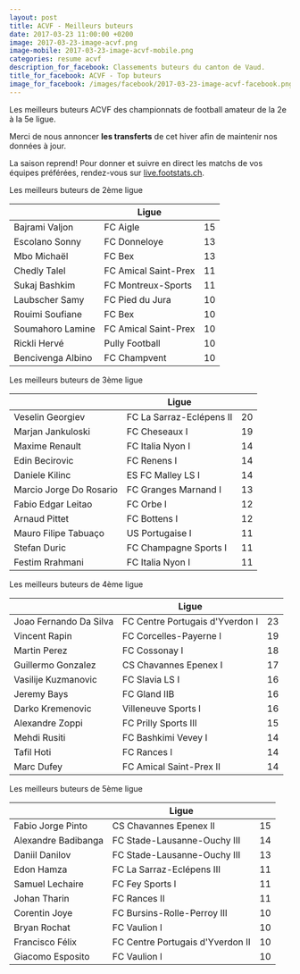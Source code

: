 ```yaml
---
layout: post
title: ACVF - Meilleurs buteurs
date: 2017-03-23 11:00:00 +0200
image: 2017-03-23-image-acvf.png
image-mobile: 2017-03-23-image-acvf-mobile.png
categories: resume acvf
description_for_facebook: Classements buteurs du canton de Vaud.
title_for_facebook: ACVF - Top buteurs
image_for_facebook: /images/facebook/2017-03-23-image-acvf-facebook.png
---
```

<p>Les meilleurs buteurs ACVF des championnats de football amateur de la 2e à la 5e ligue.</p>
<p>Merci de nous annoncer <b>les transferts</b> de cet hiver afin de maintenir nos données à jour.</p>
<p>La saison reprend! Pour donner et suivre en direct les matchs de vos équipes préférées, rendez-vous sur <a href='http://live.footstats.ch'>live.footstats.ch</a>.</p>

<p>Les meilleurs buteurs de 2ème ligue</p><table class="table"><thead><tr><th><i class="fa fa-male"></i></th><th>Ligue</th><th><i class="fa fa-futbol-o"></i></th></tr></thead><tbody><tr><td>Bajrami Valjon</td><td>FC Aigle</td><td>15</td></tr><tr><td>Escolano Sonny</td><td>FC Donneloye</td><td>13</td></tr><tr><td>Mbo Michaël</td><td>FC Bex</td><td>13</td></tr><tr><td>Chedly Talel</td><td>FC Amical Saint-Prex</td><td>11</td></tr><tr><td>Sukaj Bashkim</td><td>FC Montreux-Sports</td><td>11</td></tr><tr><td>Laubscher Samy</td><td>FC Pied du Jura</td><td>10</td></tr><tr><td>Rouimi Soufiane</td><td>FC Bex</td><td>10</td></tr><tr><td>Soumahoro Lamine</td><td>FC Amical Saint-Prex</td><td>10</td></tr><tr><td>Rickli Hervé</td><td>Pully Football</td><td>10</td></tr><tr><td>Bencivenga Albino</td><td>FC Champvent</td><td>10</td></tr></tbody></table><p>Les meilleurs buteurs de 3ème ligue</p><table class="table"><thead><tr><th><i class="fa fa-male"></i></th><th>Ligue</th><th><i class="fa fa-futbol-o"></i></th></tr></thead><tbody><tr><td>Veselin Georgiev</td><td>FC La Sarraz-Eclépens II</td><td>20</td></tr><tr><td>Marjan Jankuloski</td><td>FC Cheseaux I</td><td>19</td></tr><tr><td>Maxime Renault</td><td>FC Italia Nyon I</td><td>14</td></tr><tr><td>Edin Becirovic</td><td>FC Renens I</td><td>14</td></tr><tr><td>Daniele Kilinc</td><td>ES FC Malley LS I</td><td>14</td></tr><tr><td>Marcio Jorge Do Rosario</td><td>FC Granges Marnand I</td><td>13</td></tr><tr><td>Fabio Edgar Leitao</td><td>FC Orbe I</td><td>12</td></tr><tr><td>Arnaud Pittet</td><td>FC Bottens I</td><td>12</td></tr><tr><td>Mauro Filipe Tabuaço</td><td>US Portugaise I</td><td>11</td></tr><tr><td>Stefan Duric</td><td>FC Champagne Sports I</td><td>11</td></tr><tr><td>Festim Rrahmani</td><td>FC Italia Nyon I</td><td>11</td></tr></tbody></table><p>Les meilleurs buteurs de 4ème ligue</p><table class="table"><thead><tr><th><i class="fa fa-male"></i></th><th>Ligue</th><th><i class="fa fa-futbol-o"></i></th></tr></thead><tbody><tr><td>Joao Fernando Da Silva</td><td>FC Centre Portugais d'Yverdon I</td><td>23</td></tr><tr><td>Vincent Rapin</td><td>FC Corcelles-Payerne l</td><td>19</td></tr><tr><td>Martin Perez</td><td>FC Cossonay I</td><td>18</td></tr><tr><td>Guillermo Gonzalez</td><td>CS Chavannes Epenex I</td><td>17</td></tr><tr><td>Vasilije Kuzmanovic</td><td>FC Slavia LS I</td><td>16</td></tr><tr><td>Jeremy Bays</td><td>FC Gland IIB</td><td>16</td></tr><tr><td>Darko Kremenovic</td><td>Villeneuve Sports l</td><td>16</td></tr><tr><td>Alexandre Zoppi</td><td>FC Prilly Sports III</td><td>15</td></tr><tr><td>Mehdi Rusiti</td><td>FC Bashkimi Vevey I</td><td>14</td></tr><tr><td>Tafil Hoti</td><td>FC Rances l</td><td>14</td></tr><tr><td>Marc Dufey</td><td>FC Amical Saint-Prex II</td><td>14</td></tr></tbody></table><p>Les meilleurs buteurs de 5ème ligue</p><table class="table"><thead><tr><th><i class="fa fa-male"></i></th><th>Ligue</th><th><i class="fa fa-futbol-o"></i></th></tr></thead><tbody><tr><td>Fabio Jorge Pinto</td><td>CS Chavannes Epenex II</td><td>15</td></tr><tr><td>Alexandre Badibanga</td><td>FC Stade-Lausanne-Ouchy III</td><td>14</td></tr><tr><td>Daniil Danilov</td><td>FC Stade-Lausanne-Ouchy III</td><td>13</td></tr><tr><td>Edon Hamza</td><td>FC La Sarraz-Eclépens III</td><td>11</td></tr><tr><td>Samuel Lechaire</td><td>FC Fey Sports l</td><td>11</td></tr><tr><td>Johan Tharin</td><td>FC Rances II</td><td>11</td></tr><tr><td>Corentin Joye</td><td>FC Bursins-Rolle-Perroy III</td><td>10</td></tr><tr><td>Bryan Rochat</td><td>FC Vaulion l</td><td>10</td></tr><tr><td>Francisco Félix</td><td>FC Centre Portugais d'Yverdon II</td><td>10</td></tr><tr><td>Giacomo Esposito</td><td>FC Vaulion l</td><td>10</td></tr></tbody></table>